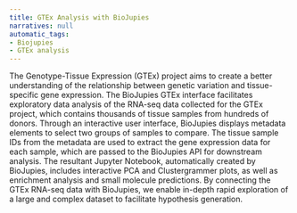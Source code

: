 ```yaml
---
title: GTEx Analysis with BioJupies
narratives: null
automatic_tags:
- Biojupies
- GTEx analysis
---
```

The Genotype-Tissue Expression (GTEx) project aims to create a better understanding of the relationship between genetic variation and tissue-specific gene expression. The BioJupies GTEx interface facilitates exploratory data analysis of the RNA-seq data collected for the GTEx project, which contains thousands of tissue samples from hundreds of donors. Through an interactive user interface, BioJupies displays metadata elements to select two groups of samples to compare. The tissue sample IDs from the metadata are used to extract the gene expression data for each sample, which are passed to the BioJupies API for downstream analysis. The resultant Jupyter Notebook, automatically created by BioJupies, includes interactive PCA and Clustergrammer plots, as well as enrichment analysis and small molecule predictions. By connecting the GTEx RNA-seq data with BioJupies, we enable in-depth rapid exploration of a large and complex dataset to facilitate hypothesis generation.